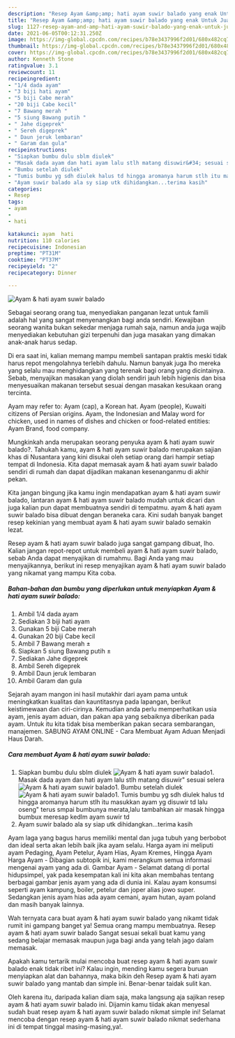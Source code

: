 ```yaml
---
description: "Resep Ayam &amp;amp; hati ayam suwir balado yang enak Untuk Jualan"
title: "Resep Ayam &amp;amp; hati ayam suwir balado yang enak Untuk Jualan"
slug: 1127-resep-ayam-and-amp-hati-ayam-suwir-balado-yang-enak-untuk-jualan
date: 2021-06-05T00:12:31.250Z
image: https://img-global.cpcdn.com/recipes/b78e3437996f2d01/680x482cq70/ayam-hati-ayam-suwir-balado-foto-resep-utama.jpg
thumbnail: https://img-global.cpcdn.com/recipes/b78e3437996f2d01/680x482cq70/ayam-hati-ayam-suwir-balado-foto-resep-utama.jpg
cover: https://img-global.cpcdn.com/recipes/b78e3437996f2d01/680x482cq70/ayam-hati-ayam-suwir-balado-foto-resep-utama.jpg
author: Kenneth Stone
ratingvalue: 3.1
reviewcount: 11
recipeingredient:
- "1/4 dada ayam"
- "3 biji hati ayam"
- "5 biji Cabe merah"
- "20 biji Cabe kecil"
- "7 Bawang merah "
- "5 siung Bawang putih "
- " Jahe digeprek"
- " Sereh digeprek"
- " Daun jeruk lembaran"
- " Garam dan gula"
recipeinstructions:
- "Siapkan bumbu dulu sblm diulek"
- "Masak dada ayam dan hati ayam lalu stlh matang disuwir&#34; sesuai selera"
- "Bumbu setelah diulek"
- "Tumis bumbu yg sdh diulek halus td hingga aromanya harum stlh itu masukkan ayam yg disuwir td lalu oseng&#34; terus smpai bumbunya merata,lalu tambahkan air masak hingga bumbux meresap kedlm ayam suwir td"
- "Ayam suwir balado ala sy siap utk dihidangkan...terima kasih"
categories:
- Resep
tags:
- ayam
- 
- hati

katakunci: ayam  hati 
nutrition: 110 calories
recipecuisine: Indonesian
preptime: "PT31M"
cooktime: "PT37M"
recipeyield: "2"
recipecategory: Dinner

---
```



![Ayam &amp; hati ayam suwir balado](https://img-global.cpcdn.com/recipes/b78e3437996f2d01/680x482cq70/ayam-hati-ayam-suwir-balado-foto-resep-utama.jpg)

Sebagai seorang orang tua, menyediakan panganan lezat untuk famili adalah hal yang sangat menyenangkan bagi anda sendiri. Kewajiban seorang  wanita bukan sekedar menjaga rumah saja, namun anda juga wajib menyediakan kebutuhan gizi terpenuhi dan juga masakan yang dimakan anak-anak harus sedap.

Di era  saat ini, kalian memang mampu membeli santapan praktis meski tidak harus repot mengolahnya terlebih dahulu. Namun banyak juga lho mereka yang selalu mau menghidangkan yang terenak bagi orang yang dicintainya. Sebab, menyajikan masakan yang diolah sendiri jauh lebih higienis dan bisa menyesuaikan makanan tersebut sesuai dengan masakan kesukaan orang tercinta. 

Ayam may refer to: Ayam (cap), a Korean hat. Ayam (people), Kuwaiti citizens of Persian origins. Ayam, the Indonesian and Malay word for chicken, used in names of dishes and chicken or food-related entities: Ayam Brand, food company.

Mungkinkah anda merupakan seorang penyuka ayam &amp; hati ayam suwir balado?. Tahukah kamu, ayam &amp; hati ayam suwir balado merupakan sajian khas di Nusantara yang kini disukai oleh setiap orang dari hampir setiap tempat di Indonesia. Kita dapat memasak ayam &amp; hati ayam suwir balado sendiri di rumah dan dapat dijadikan makanan kesenanganmu di akhir pekan.

Kita jangan bingung jika kamu ingin mendapatkan ayam &amp; hati ayam suwir balado, lantaran ayam &amp; hati ayam suwir balado mudah untuk dicari dan juga kalian pun dapat membuatnya sendiri di tempatmu. ayam &amp; hati ayam suwir balado bisa dibuat dengan beraneka cara. Kini sudah banyak banget resep kekinian yang membuat ayam &amp; hati ayam suwir balado semakin lezat.

Resep ayam &amp; hati ayam suwir balado juga sangat gampang dibuat, lho. Kalian jangan repot-repot untuk membeli ayam &amp; hati ayam suwir balado, sebab Anda dapat menyajikan di rumahmu. Bagi Anda yang mau menyajikannya, berikut ini resep menyajikan ayam &amp; hati ayam suwir balado yang nikamat yang mampu Kita coba.

<!--inarticleads1-->

##### Bahan-bahan dan bumbu yang diperlukan untuk menyiapkan Ayam &amp; hati ayam suwir balado:

1. Ambil 1/4 dada ayam
1. Sediakan 3 biji hati ayam
1. Gunakan 5 biji Cabe merah
1. Gunakan 20 biji Cabe kecil
1. Ambil 7 Bawang merah ±
1. Siapkan 5 siung Bawang putih ±
1. Sediakan  Jahe digeprek
1. Ambil  Sereh digeprek
1. Ambil  Daun jeruk lembaran
1. Ambil  Garam dan gula


Sejarah ayam mangon ini hasil mutakhir dari ayam pama untuk meningkatkan kualitas dan kauntitasnya pada lapangan, berikut keistimewaan dan ciri-cirinya. Kemudian anda perlu memperhatikan usia ayam, jenis ayam aduan, dan pakan apa yang sebaiknya diberikan pada ayam. Untuk itu kita tidak bisa memberikan pakan secara sembarangan, manajemen. SABUNG AYAM ONLINE - Cara Membuat Ayam Aduan Menjadi Haus Darah. 

<!--inarticleads2-->

##### Cara membuat Ayam &amp; hati ayam suwir balado:

1. Siapkan bumbu dulu sblm diulek
<img src="https://img-global.cpcdn.com/steps/eb3b9fc71c6ccc75/160x128cq70/ayam-hati-ayam-suwir-balado-langkah-memasak-1-foto.jpg" alt="Ayam &amp; hati ayam suwir balado">1. Masak dada ayam dan hati ayam lalu stlh matang disuwir&#34; sesuai selera
<img src="https://img-global.cpcdn.com/steps/1661792a8cbbc0cd/160x128cq70/ayam-hati-ayam-suwir-balado-langkah-memasak-2-foto.jpg" alt="Ayam &amp; hati ayam suwir balado">1. Bumbu setelah diulek
<img src="https://img-global.cpcdn.com/steps/e81949ad2d503c7e/160x128cq70/ayam-hati-ayam-suwir-balado-langkah-memasak-3-foto.jpg" alt="Ayam &amp; hati ayam suwir balado">1. Tumis bumbu yg sdh diulek halus td hingga aromanya harum stlh itu masukkan ayam yg disuwir td lalu oseng&#34; terus smpai bumbunya merata,lalu tambahkan air masak hingga bumbux meresap kedlm ayam suwir td
1. Ayam suwir balado ala sy siap utk dihidangkan...terima kasih


Ayam laga yang bagus harus memiliki mental dan juga tubuh yang berbobot dan ideal serta akan lebih baik jika ayam selalu. Harga ayam ini meliputi ayam Pedaging, Ayam Petelur, Ayam Hias, Ayam Kremes, Hingga Ayam Harga Ayam - Dibagian subtopik ini, kami merangkum semua informasi mengenai ayam yang ada di. Gambar Ayam - Selamat datang di portal hidupsimpel, yak pada kesempatan kali ini kita akan membahas tentang berbagai gambar jenis ayam yang ada di dunia ini. Kalau ayam konsumsi seperti ayam kampung, boiler, petelur dan joper alias jowo super. Sedangkan jenis ayam hias ada ayam cemani, ayam hutan, ayam poland dan masih banyak lainnya. 

Wah ternyata cara buat ayam &amp; hati ayam suwir balado yang nikamt tidak rumit ini gampang banget ya! Semua orang mampu membuatnya. Resep ayam &amp; hati ayam suwir balado Sangat sesuai sekali buat kamu yang sedang belajar memasak maupun juga bagi anda yang telah jago dalam memasak.

Apakah kamu tertarik mulai mencoba buat resep ayam &amp; hati ayam suwir balado enak tidak ribet ini? Kalau ingin, mending kamu segera buruan menyiapkan alat dan bahannya, maka bikin deh Resep ayam &amp; hati ayam suwir balado yang mantab dan simple ini. Benar-benar taidak sulit kan. 

Oleh karena itu, daripada kalian diam saja, maka langsung aja sajikan resep ayam &amp; hati ayam suwir balado ini. Dijamin kamu tiidak akan menyesal sudah buat resep ayam &amp; hati ayam suwir balado nikmat simple ini! Selamat mencoba dengan resep ayam &amp; hati ayam suwir balado nikmat sederhana ini di tempat tinggal masing-masing,ya!.


